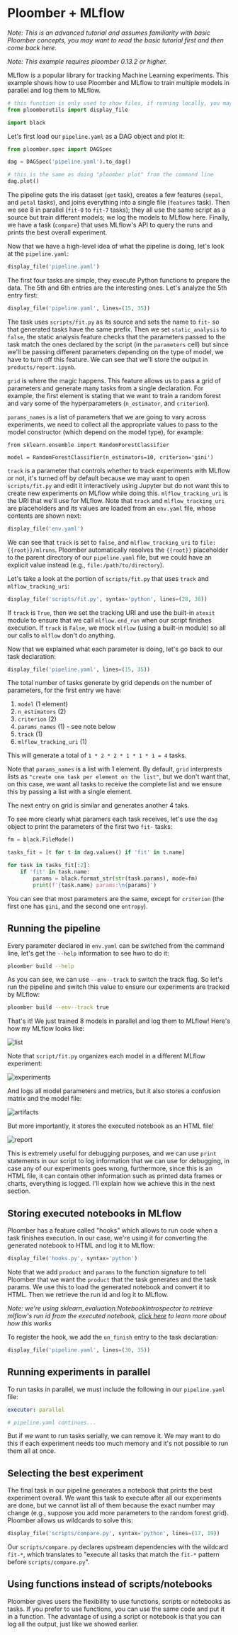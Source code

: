 # Ploomber + MLflow

*Note: This is an advanced tutorial and assumes familiarity with basic Ploomber concepts, you may want to read the basic tutorial first and then come back here.*

*Note: This example requires ploomber 0.13.2 or higher.*

MLflow is a popular library for tracking Machine Learning experiments. This example shows how to use Ploomber and MLflow to train multiple models in parallel and log them to MLflow.

```python
# this function is only used to show files, if running locally, you may skip cell's calling this function
from ploomberutils import display_file

import black
```

Let's first load our `pipeline.yaml` as a DAG object and plot it:

```python
from ploomber.spec import DAGSpec
```

```python
dag = DAGSpec('pipeline.yaml').to_dag()

# this is the same as doing "ploomber plot" from the command line
dag.plot()
```

The pipeline gets the iris dataset (`get` task), creates a few features (`sepal`, and `petal` tasks), and joins everything into a single file (`features` task). Then we see 8 in parallel (`fit-0` to `fit-7` tasks); they all use the same script as a source but train different models; we log the models to MLflow here. Finally, we have a task (`compare`) that uses MLflow's API to query the runs and prints the best overall experiment.

Now that we have a high-level idea of what the pipeline is doing, let's look at the `pipeline.yaml`:

```python
display_file('pipeline.yaml')
```

The first four tasks are simple, they execute Python functions to prepare the data. The 5th and 6th entries are the interesting ones. Let's analyze the 5th entry first:

```python
display_file('pipeline.yaml', lines=(15, 35))
```

<!-- #region -->
The task uses `scripts/fit.py` as its source and sets the name to `fit-` so that generated tasks have the same prefix. Then we set `static_analysis` to `false`, the static analysis feature checks that the parameters passed to the task match the ones declared by the script (in the `parameters` cell) but since we'll be passing different parameters depending on the type of model, we have to turn off this feature. We can see that we'll store the output in `products/report.ipynb`.

`grid` is where the magic happens. This feature allows us to pass a grid of parameters and generate many tasks from a single declaration. For example, the first element is stating that we want to train a random forest and vary some of the hyperparameters (`n_estimator`, and `criterion`).

`params_names` is a list of parameters that we are going to vary across experiments, we need to collect all the appropriate values to pass to the model constructor (which depend on the model type), for example:

```pythonthon
from sklearn.ensemble import RandomForestClassifier

model = RandomForestClassifier(n_estimators=10, criterion='gini')
```

`track` is a parameter that controls whether to track experiments with MLflow or not, it's turned off by default because we may want to open `scripts/fit.py` and edit it interactively using Jupyter but do not want this to create new experiments on MLflow while doing this. `mlflow_tracking_uri` is the URI that we'll use for MLflow. Note that `track` and `mlflow_tracking_uri` are placeholders and its values are loaded from an `env.yaml` file, whose contents are shown next:
<!-- #endregion -->

```python
display_file('env.yaml')
```

We can see that `track` is set to `false`, and `mlflow_tracking_uri` to `file:{{root}}/mlruns`. Ploomber automatically resolves the `{{root}}` placeholder to the parent directory of our `pipeline.yaml` file, but we could have an explicit value instead (e.g., `file:/path/to/directory`).

Let's take a look at the portion of `scripts/fit.py` that uses `track` and `mlflow_tracking_uri`:

```python
display_file('scripts/fit.py', syntax='python', lines=(28, 38))
```

<!-- #region -->
If `track` is `True`, then we set the tracking URI and use the built-in `atexit` module to ensure that we call `mlflow.end_run` when our script finishes execution. If `track` is `False`, we mock `mlflow` (using a built-in module) so all our calls to `mlflow` don't do anything.


Now that we explained what each parameter is doing, let's go back to our task declaration:
<!-- #endregion -->

```python
display_file('pipeline.yaml', lines=(15, 35))
```

The total number of tasks generate by grid depends on the number of parameters, for the first entry we have:

1. `model` (1 element)
2. `n_estimators` (2)
3. `criterion` (2)
4. `params_names` (1) - see note below
5. `track` (1)
6. `mlflow_tracking_uri` (1)

This will generate a total of `1 * 2 * 2 * 1 * 1 * 1 = 4` tasks.

Note that `params_names` is a list with 1 element. By default, `grid` interprests lists as `"create one task per element on the list"`, but we don't want that, on this case, we want all tasks to receive the complete list and we ensure this by passing a list with a single element.

The next entry on grid is similar and generates another 4 taks.

To see more clearly what paramers each task receives, let's use the `dag` object to print the parameters of the first two `fit-` tasks:

```python
fm = black.FileMode()

tasks_fit = [t for t in dag.values() if 'fit' in t.name]

for task in tasks_fit[:2]:
    if 'fit' in task.name:
        params = black.format_str(str(task.params), mode=fm)
        print(f'{task.name} params:\n{params}')
```

You can see that most parameters are the same, except for `criterion` (the first one has `gini`, and the second one `entropy`).


## Running the pipeline

Every parameter declared in `env.yaml` can be switched from the command line, let's get the `--help` information to see hwo to do it:

```bash tags=["bash"]
ploomber build --help
```

As you can see, we can use `--env--track` to switch the track flag. So let's run the pipeline and switch this value to ensure our experiments are tracked by MLflow:

```bash tags=["bash"]
ploomber build --env--track true
```

That's it! We just trained 8 models in parallel and log them to MLflow! Here's how my MLflow looks like:

![list](images/list.png)

Note that `script/fit.py` organizes each model in a different MLflow experiment:

![experiments](images/experiments.png)

And logs all model parameters and metrics, but it also stores a confusion matrix and the model file:

![artifacts](images/artifacts.png)

But more importantly, it stores the executed notebook as an HTML file!

![report](images/report.png)

This is extremely useful for debugging purposes, and we can use `print` statements in our script to log information that we can use for debugging, in case any of our experiments goes wrong, furthermore, since this is an HTML file, it can contain other information such as printed data frames or charts, everything is logged. I'll explain how we achieve this in the next section.


## Storing executed notebooks in MLflow

Ploomber has a feature called "hooks" which allows to run code when a task finishes execution. In our case, we're using it for converting the generated notebook to HTML and log it to MLflow:

```python
display_file('hooks.py', syntax='python')
```

Note that we add `product` and `params` to the function signature to tell Ploomber that we want the `product` that the task generates and the task params. We use this to load the generated notebook and convert it to HTML. Then we retrieve the run id and log it to MLflow.

*Note: we're using sklearn_evaluation.NotebookIntrospector to retrieve mlflow's run id from the executed notebook, [click here](https://sklearn-evaluation.readthedocs.io/en/stable/user_guide/NotebookCollection.html) to learn more about how this works*

To register the hook, we add the `on_finish` entry to the task declaration:

```python
display_file('pipeline.yaml', lines=(30, 35))
```

## Running experiments in parallel

To run tasks in parallel, we must include the following in our `pipeline.yaml` file:

```yaml
executor: parallel

# pipeline.yaml continues...
```

But if we want to run tasks serially, we can remove it. We may want to do this if each experiment needs too much memory and it's not possible to run them all at once.


## Selecting the best experiment

The final task in our pipeline generates a notebook that prints the best experiment overall. We want this task to execute after all our experiments are done, but we cannot list all of them because the exact number may change (e.g., suppose you add more parameters to the random forest grid). Ploomber allows us wildcards to solve this:

```python
display_file('scripts/compare.py', syntax='python', lines=(17, 19))
```

Our `scripts/compare.py` declares upstream dependencies with the wildcard `fit-*`, which translates to "execute all tasks that match the `fit-*` pattern before `scripts/compare.py`".


## Using functions instead of scripts/notebooks

Ploomber gives users the flexibility to use functions, scripts or notebooks as tasks. If you prefer to use functions, you can use the same code and put it in a function. The advantage of using a script or notebook is that you can log all the output, just like we showed earlier.
